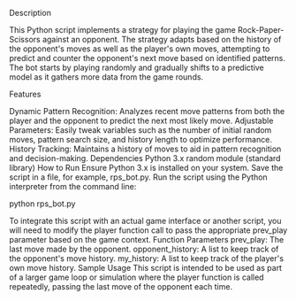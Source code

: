 Description

This Python script implements a strategy for playing the game Rock-Paper-Scissors against an opponent. The strategy adapts based on the history of the opponent's moves as well as the player's own moves, attempting to predict and counter the opponent's next move based on identified patterns. The bot starts by playing randomly and gradually shifts to a predictive model as it gathers more data from the game rounds.

Features

Dynamic Pattern Recognition: Analyzes recent move patterns from both the player and the opponent to predict the next most likely move.
Adjustable Parameters: Easily tweak variables such as the number of initial random moves, pattern search size, and history length to optimize performance.
History Tracking: Maintains a history of moves to aid in pattern recognition and decision-making.
Dependencies
Python 3.x
random module (standard library)
How to Run
Ensure Python 3.x is installed on your system.
Save the script in a file, for example, rps_bot.py.
Run the script using the Python interpreter from the command line:

python rps_bot.py

To integrate this script with an actual game interface or another script, you will need to modify the player function call to pass the appropriate prev_play parameter based on the game context.
Function Parameters
prev_play: The last move made by the opponent.
opponent_history: A list to keep track of the opponent's move history.
my_history: A list to keep track of the player's own move history.
Sample Usage
This script is intended to be used as part of a larger game loop or simulation where the player function is called repeatedly, passing the last move of the opponent each time.
